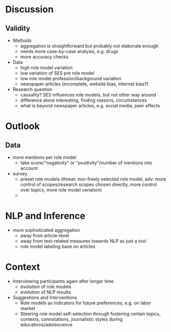 # Discussion
## Validity
- Methods
    - aggregation is straightforward but probably not elaborate enough
    - needs more case-by-case analysis, e.g. drugs
    - more accuracy checks
- Data
    - high role model variation
    - low variation of SES pre role model
    - low role model profession/background variation
    - newspaper articles (incomplete, website bias, internet bias?)
- Research question
    - causality? SES influences role models, but not other way around
    - difference alone interesting, finding reasons, circumstances
    - what is beyond newspaper articles, e.g. social media, peer effects

# Outlook
## Data
- more mentions per role model
    - take score/"negativity" or "positivity"/number of mentions into account
- survey
    - preset role models (threat: non-freely selected role model, adv: more control of scopes/research scopes chosen directly, more control over topics, more role model variation)
    - 

# NLP and Inference
- more sophisticated aggregation
    - away from article-level
    - away from text-related measures towards NLP as just a tool
    - role model labeling base on articles

# Context
- Interviewing participants again after longer time
    - evolution of role models
    - evolution of NLP results
- Suggestions and Interventions
    - Role models as indicators for future preferences, e.g. on labor market
    - Steering role model self-selection through fostering certain topics, contexts, connotations, journalistic styles during educations/adolescence